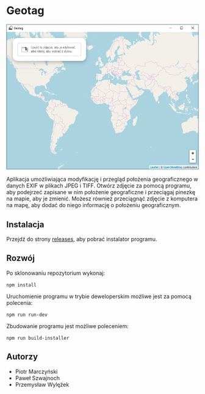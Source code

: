 # Geotag

![Zrzut ekranu](https://raw.githubusercontent.com/piotrmski/geotag/master/screenshot.png)

Aplikacja umożliwiająca modyfikację i przegląd położenia geograficznego w danych EXIF w plikach JPEG i TIFF. Otwórz zdjęcie za pomocą programu, aby  podejrzeć zapisane w nim położenie geograficzne i przeciągaj pinezkę na mapie, aby je zmienić. Możesz również przeciągnąć zdjęcie z komputera na mapę, aby dodać do niego informację o położeniu geograficznym.

## Instalacja

Przejdź do strony [releases](https://github.com/piotrmski/geotag/releases), aby pobrać instalator programu.

## Rozwój

Po sklonowaniu repozytorium wykonaj:
```
npm install
```
Uruchomienie programu w trybie deweloperskim możliwe jest za pomocą polecenia:
```
npm run run-dev
```
Zbudowanie programu jest możliwe poleceniem:
```
npm run build-installer
```

## Autorzy
- Piotr Marczyński
- Paweł Szwajnoch
- Przemysław Wylężek
